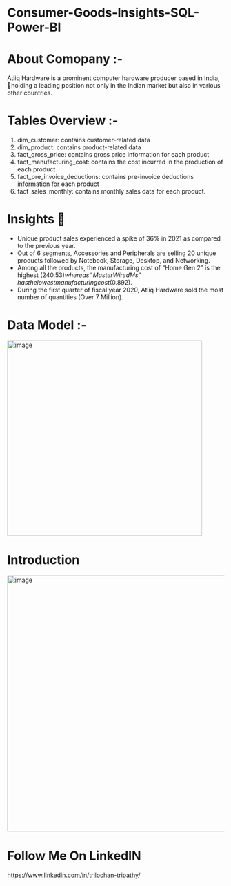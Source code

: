 # Consumer-Goods-Insights-SQL-Power-BI 

# About Comopany :-
Atliq Hardware is a prominent computer hardware producer based in India, holding a leading position not only in the Indian market but also in various other countries.


# Tables Overview :-
1. dim_customer: contains customer-related data
2. dim_product: contains product-related data
3. fact_gross_price: contains gross price information for each product
4. fact_manufacturing_cost: contains the cost incurred in the production of each product
5. fact_pre_invoice_deductions: contains pre-invoice deductions information for each product
6. fact_sales_monthly: contains monthly sales data for each product.


# Insights 🎯
- Unique product sales experienced a spike of 36% in 2021 as compared to the previous year.
- Out of 6 segments, Accessories and Peripherals are selling 20 unique products followed by Notebook, Storage, Desktop, and Networking.
- Among all the products, the manufacturing cost of “Home Gen 2” is the highest ($240.53) whereas “Master Wired Ms” has the lowest manufacturing cost ($0.892).
- During the first quarter of fiscal year 2020, Atliq Hardware sold the most number of quantities (Over 7 Million).

# Data Model :- 
<img width="452" alt="image" src="https://github.com/Trilochan-Tripathy/Consumer-Goods-Insights-SQL-Power-BI/assets/141568396/d71ead77-ee07-4ec1-96ac-789ef5395c92"> 



# Introduction
<img width="593" alt="image" src="https://github.com/Trilochan-Tripathy/Consumer-Goods-Insights-SQL-Power-BI/assets/141568396/f7aefd5e-de04-4261-ae1f-ea4942a4ec5c"> 

# Follow Me On LinkedIN
https://www.linkedin.com/in/trilochan-tripathy/




